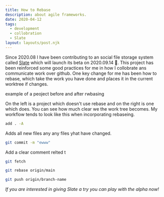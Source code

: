 ```yaml
---
title: How to Rebase
description: about agile frameworks.
date: 2020-04-12
tags:
  - development
  - collobration 
  - Slate
layout: layouts/post.njk
---
```


Since 2020.08 I have been contributing to an social file storage system called [Slate](https://slate.host) which will launch its beta on 2020.09.14 🎉. This project has been reinforced some good practices for me in how I collobrate ans communicate work over github. One key change for me has been how to rebase, which take the work you have done and places it in the current worktree if changes. 



example of a peoject before and after rwbasing 

On the left is a project which doesn't use rebase and on the right is one which does. You can see how much clear we the work tree becomes. My workflow tends to look like this when incorporating rebaseing. 





```bash 
add . -A
```
Adds all new files any any files yhat have changed.


```bash 
git commit -m "ewww" 
```
Add a clear comment relted t


```bash 
git fetch
```

```bash 
git rebase origin/main
```

```bash 
git push origin/branch-name
```

_If you are interested in giving Slate a try you can play with the alpha now!_
